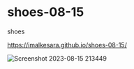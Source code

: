 # shoes-08-15
shoes

https://imalkesara.github.io/shoes-08-15/

![Screenshot 2023-08-15 213449](https://github.com/ImalKesara/shoes-08-15/assets/136368707/f81e86e5-db54-4c06-90d5-e16fbe240cf0)

